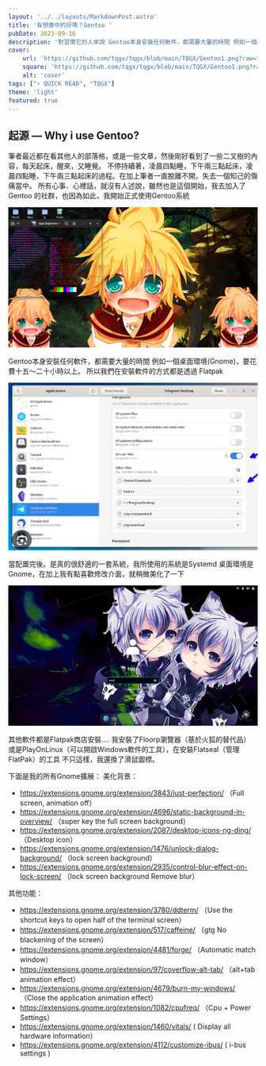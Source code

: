 ```yaml
---
layout: '../../layouts/MarkdownPost.astro'
title: '有想像中的好嗎？Gentoo '
pubDate: 2023-09-16
description: '對習慣它的人來說 Gentoo本身安裝任何軟件，都需要大量的時間 例如一個桌面環境(Gnome)，要花費十五～二十小時以上。 所以我們在安裝軟件的方式都是透過 Flatpak'
cover:
    url: 'https://github.com/tqgx/tqgx/blob/main/TQGX/Gentoo1.png?raw=true'
    square: 'https://github.com/tqgx/tqgx/blob/main/TQGX/Gentoo1.png?raw=true'
    alt: 'cover'
tags: ["⚡ QUICK READ", "TQGX"] 
theme: 'light'
featured: true
---
```


## 起源 — Why i use Gentoo?
筆者最近都在看其他人的部落格，或是一些文章，然後剛好看到了一些二叉樹的內容，每天起床，醒來，又睡覺。
不停持續著，凌晨四點睡，下午兩三點起床，凌晨四點睡，下午兩三點起床的過程。在加上筆者一直脫離不開，失去一個知己的傷痛當中。
所有心事、心裡話，就沒有人述說，雖然也是這個開始，我去加入了 Gentoo 的社群，也因為如此，我開始正式使用Gentoo系統

![|wide](https://github.com/tqgx/tqgx/blob/main/TQGX/Gentoo1.png?raw=true)

Gentoo本身安裝任何軟件，都需要大量的時間
例如一個桌面環境(Gnome)，要花費十五～二十小時以上。
所以我們在安裝軟件的方式都是透過 Flatpak

![|inline](https://github.com/tqgx/tqgx/blob/main/TQGX/flatpak.png?raw=true)

當配置完後。是真的很舒適的一套系統，我所使用的系統是Systemd
桌面環境是Gnome，在加上我有點喜歡修改介面，就稍微美化了一下

![|inline](https://github.com/tqgx/tqgx/blob/main/TQGX/Gentoo2.png?raw=true)


其他軟件都是Flatpak商店安裝.... 我安裝了Floorp瀏覽器（基於火狐的替代品）
或是PlayOnLinux（可以開啟Windows軟件的工具），在安裝Flatseal（管理FlatPak）的工具
不只這樣，我還換了滑鼠圖標。


下面是我的所有Gnome擴展：
美化背景：
- https://extensions.gnome.org/extension/3843/just-perfection/ （Full screen, animation off）
- https://extensions.gnome.org/extension/4696/static-background-in-overview/  （super key the full screen background）
- https://extensions.gnome.org/extension/2087/desktop-icons-ng-ding/ （Desktop icon）
- https://extensions.gnome.org/extension/1476/unlock-dialog-background/ （lock screen background）
- https://extensions.gnome.org/extension/2935/control-blur-effect-on-lock-screen/ （lock screen background Remove blur）

其他功能：
- https://extensions.gnome.org/extension/3780/ddterm/ （Use the shortcut keys to open half of the terminal screen）
- https://extensions.gnome.org/extension/517/caffeine/ （gtg No blackening of the screen）
- https://extensions.gnome.org/extension/4481/forge/ （Automatic match window）
- https://extensions.gnome.org/extension/97/coverflow-alt-tab/ （alt+tab animation effect）
- https://extensions.gnome.org/extension/4679/burn-my-windows/ （Close the application animation effect）
- https://extensions.gnome.org/extension/1082/cpufreq/ （Cpu + Power Settings）
- https://extensions.gnome.org/extension/1460/vitals/ ( Display all hardware information）
- https://extensions.gnome.org/extension/4112/customize-ibus/ ( i-bus settings )
